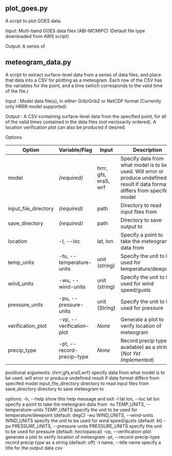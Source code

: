 ##             plot_goes.py              ##

A script to plot GOES data.

Input: Multi-band GOES data files (ABI-MCMIPC)
	   (Default file type downloaded from AWS script)

Output: A series of 

##           meteogram_data.py           ##

A script to extract surface-level data from a series of data files,
and place that data into a CSV for plotting as a meteogram. Each row
of the CSV has the variables for the point, and a time (which corresponds
to the valid time of the file.)

Input 
: Model data file(s), in either Grib/Grib2 or NetCDF format 
		(Currently only HRRR model supported)

Output 
: A CSV containing surface-level data from the specified point,
		for all of the valid times contained in the data files (not
		necissarily ordered). A location verification plot can also be
		produced if desired.

Options

| Option | Variable/Flag | Input | Description | 
|---|---|---|---|
| model | _(required)_ | hrrr, gfs, era5, wrf | Specify data from what model is to be used. Will error or produce undefined result if data format differs from specifed model |
| input_file_directory | _(required)_ | path | Directory to read input files from |
| save_directory | _(required)_ | path | Directory to save output to |
| location | -l, --loc | lat, lon | Specify a point to take the meteogram data from |
| temp_units | -tu, --temperature-units | unit (string) | Specify the unit to be used for temperature/dewpoint |
| wind_units | -wu, --wind-units | unit (string) | Specify the unit to be used for wind speed/gusts |
| pressure_units | -pu, --pressure-units | unit (String) | Specify the unit to be used for pressure |
| verification_plot | -vp, --verification-plot | _None_ | Generate a plot to verify location of meteogram |
| precip_type | -pt, --record-precip-type | _None_ | Record precip type (if available) as a string (*Not Yet Implemented*)


positional arguments:
  {hrrr,gfs,era5,wrf}   specify data from what model is to be used. will error or produce undefined result if data format differs from
                        specifed model
  input_file_directory  directory to read input files from
  save_directory        directory to save meteogram to

options:
  -h, --help            show this help message and exit
  -l lat lon, --loc lat lon
                        specify a point to take the meteogram data from
  -tu TEMP_UNITS, --temperature-units TEMP_UNITS
                        specify the unit to be used for temperature/dewpoint (default: degC)
  -wu WIND_UNITS, --wind-units WIND_UNITS
                        specify the unit to be used for wind speed/gusts (default: kt)
  -pu PRESSURE_UNITS, --pressure-units PRESSURE_UNITS
                        specify the unit to be used for pressure (default: hectopascal)
  -vp, --verification-plot
                        generate a plot to verify location of meteogram
  -pt, --record-precip-type
                        record precip type as a string (default: off)
  -t name, --title name
                        specify a title for the output data csv
